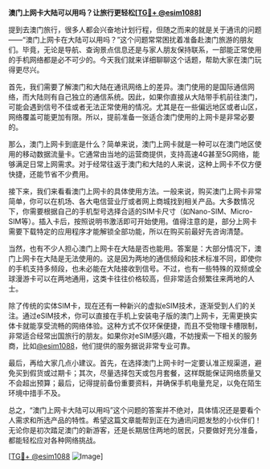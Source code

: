 **澳门上网卡大陆可以用吗？让旅行更轻松[[TG💪+ @esim1088](https://t.me/s/esim1088)]**

提到去澳门旅行，很多人都会兴奋地计划行程，但随之而来的就是关于通讯的问题——“澳门上网卡在大陆可以用吗？”这个问题常常困扰着准备赴澳门旅游的朋友们。毕竟，无论是导航、查询景点信息还是与家人朋友保持联系，一部能正常使用的手机网络都是必不可少的。今天我们就来详细聊聊这个话题，帮助大家在澳门玩得更尽兴。

首先，我们需要了解澳门和大陆在通讯网络上的差异。澳门使用的是国际通信网络，而大陆则有自己独立的通信系统。因此，如果你直接从大陆带手机前往澳门，可能会遇到信号不佳或者无法正常使用的情况。尤其是在一些偏远地区或者山区，网络覆盖可能更加有限。所以，提前准备一张适合澳门使用的上网卡是非常必要的。

那么，澳门上网卡到底是什么？简单来说，澳门上网卡就是一种可以在澳门地区使用的移动数据流量卡。它通常由当地的运营商提供，支持高速4G甚至5G网络，能够满足日常上网需求。对于经常往返于澳门和大陆的人来说，这种上网卡不仅方便快捷，还能节省不少费用。

接下来，我们来看看澳门上网卡的具体使用方法。一般来说，购买澳门上网卡非常简单，你可以在机场、各大电信营业厅或者网上商城找到相关产品。大多数情况下，你需要根据自己的手机型号选择合适的SIM卡尺寸（如Nano-SIM、Micro-SIM等）。插入卡后，按照说明书激活即可开始使用。值得注意的是，部分上网卡需要下载特定的应用程序才能解锁全部功能，所以在购买前最好先咨询清楚。

当然，也有不少人担心澳门上网卡在大陆是否也能用。答案是：大部分情况下，澳门上网卡在大陆是无法使用的。这是因为两地的通信频段和技术标准不同，即使你的手机支持多频段，也未必能在大陆接收到信号。不过，也有一些特殊的双频或全球漫游卡可以在两地通用，这类卡往往价格较高，但非常适合频繁往来两地的人士。

除了传统的实体SIM卡，现在还有一种新兴的虚拟eSIM技术，逐渐受到人们的关注。通过eSIM技术，你可以直接在手机上安装电子版的澳门上网卡，无需更换实体卡就能享受流畅的网络体验。这种方式不仅环保便捷，而且不受物理卡槽限制，非常适合经常出国旅行的朋友。如果你对eSIM感兴趣，不妨搜索一下相关的服务商，比如[@esim1088](https://t.me/s/esim1088)，他们提供的服务据说非常专业可靠。

最后，再给大家几点小建议。首先，在选择澳门上网卡时一定要认准正规渠道，避免买到假货或过期卡；其次，尽量选择包天或包月套餐，这样既能保证网络质量又不会超出预算；最后，记得提前备份重要资料，并确保手机电量充足，以免在陌生环境中措手不及。

总之，“澳门上网卡大陆可以用吗”这个问题的答案并不绝对，具体情况还是要看个人需求和所选产品的特性。希望这篇文章能帮到正在为通讯问题发愁的小伙伴们！无论你是初次踏足澳门的新游客，还是长期居住两地的居民，只要做好充分准备，都能轻松应对各种网络挑战。

[[TG💪+ @esim1088](https://t.me/s/esim1088) ![Image](https://i.postimg.cc/4NQfJmqS/Snipaste-2025-05-13-00-14-12.png)]